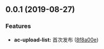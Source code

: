 <a name="0.0.1"></a>
## 0.0.1 (2019-08-27)


### Features

* **ac-upload-list:** 首次发布 ([8f8a00e](https://github.com/tinper-bee/ac-upload-list/commit/8f8a00e))



